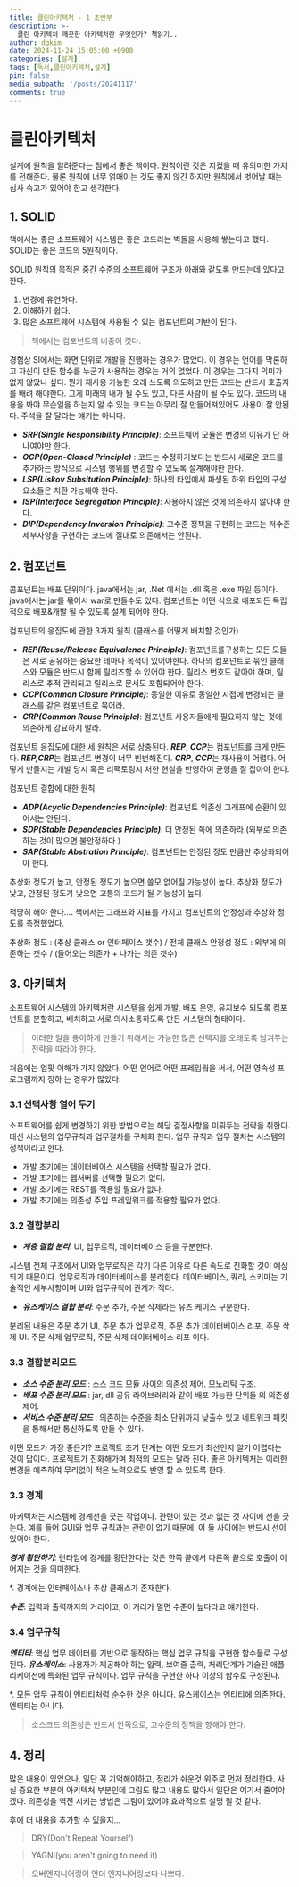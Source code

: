 ```yaml
---
title: 클린아키텍처 - 1 초반부
description: >-
  클린 아키텍처 깨끗한 아키텍처란 무엇인가? 책읽기..
author: dgkim
date: 2024-11-24 15:05:00 +0900
categories: [설계]
tags: [독서,클린아키텍처,설계]
pin: false
media_subpath: '/posts/20241117'
comments: true
---
```


# 클린아키텍처 
설계에 원칙을 알려준다는 점에서 좋은 책이다. 원칙이란 것은 지켰을 때 유의미한 가치를
전해준다. 물론 원칙에 너무 얽매이는 것도 좋지 않긴 하지만 원칙에서 벗어날 때는 심사
숙고가 있어야 한고 생각한다.

## 1. SOLID
책에서는 좋은 소프트웨어 시스템은 좋은 코드라는 벽돌을 사용해 쌓는다고 했다. SOLID는
좋은 코드의 5원칙이다.

SOLID 원칙의 목적은 중간 수준의 소프트웨어 구조가 아래와 같도록 만드는데 있다고 한다.
1. 변경에 유연하다.
2. 이해하기 쉽다.
3. 많은 소프트웨어 시스템에 사용될 수 있는 컴포넌트의 기반이 된다.
> 책에서는 컴포넌트의 비중이 컷다. 

경험상 SI에서는 화면 단위로 개발을 진행하는 경우가 많았다. 이 경우는 언어를 막론하고
자신이 만든 함수를 누군가 사용하는 경우는 거의 없었다. 이 경우는 그다지 의미가 없지
않았나 싶다.
뭔가 재사용 가능한 오래 쓰도록 의도하고 만든 코드는 반드시 호출자를 배려 해야한다.
그게 미래의 내가 될 수도 있고, 다른 사람이 될 수도 있다. 코드의 내용을 봐야 무슨일을
하는지 알 수 있는 코드는 아무리 잘 만들어져있어도 사용이 잘 안된다. 주석을 잘 달라는
얘기는 아니다.

- ***SRP(Single Responsibility Principle)***: 소프트웨어 모듈은 변경의 이유가 단 하나여야만 한다.
- ***OCP(Open-Closed Principle)*** : 코드는 수정하기보다는 반드시 새로운 코드를 추가하는 방식으로
시스템 행위를 변경할 수 있도록 설계해야한 한다.
- ***LSP(Liskov Subsitution Principle)***: 하나의 타입에서 파생된 하위 타입의 구성요소들은 치환 가능해야 한다.
- ***ISP(Interface Segregation Principle)***: 사용하지 않은 것에 의존하지 않아야 한다.
- ***DIP(Dependency Inversion Principle)***: 고수준 정책을 구현하는 코드는 저수준 세부사항을 구현하는 코드에 절대로 
의존해서는 안된다. 

## 2. 컴포넌트 
콤포넌트는 배포 단위이다. java에서는 jar, .Net 에서는 .dll 혹은 .exe 파일 등이다. 
java에서는 jar를 묶어서 war로 만들수도 있다. 컴포넌트는 어떤 식으로 배포되든 독립적으로
배포&개발 될 수 있도록 설계 되어야 한다.

컴포넌트의 응집도에 관한 3가지 원칙.(클래스를 어떻게 배치할 것인가)
- ***REP(Reuse/Release Equivalence Principle)***: 컴포넌트를구성하는 모든 모듈은 서로 공유하는 중요한 테마나 목적이 있어야한다.
하나의 컴포넌트로 묶인 클래스와 모듈은 반드시 함께 릴리즈할 수 있어야 한다. 릴리스 번호도 같아야 하며, 릴리스로 추적 관리되고 
릴리스로 문서도 포함되어야 한다.
- ***CCP(Common Closure Principle)***:  동일한 이유로 동일한 시접에 변경되는 클래스를 같은 컴포넌트로 묶어라.
- ***CRP(Common Reuse Principle)***: 컴포넌트 사용자들에게 필요하지 않는 것에 의존하게 강요하지 말라.

컴포넌트 응집도에 대한 세 원칙은 서로 상충된다. ***REP***, ***CCP***는 컴포넌트를 크게 만든다.
***REP,CRP***는 컴포넌트 변경이 너무 빈번해진다. ***CRP***, ***CCP***는 재사용이 어렵다.
어떻게 만들지는 개발 당시 혹은 리팩토링시 처한 현실을 반영하여 균형을 잘 잡아야 한다. 

컴포넌트 결합에 대한 원칙
- ***ADP(Acyclic Dependencies Principle)***: 컴포넌트 의존성 그래프에 순환이 있어서는 안된다.
- ***SDP(Stable Dependencies Principle)***: 더 안정된 쪽에 의존하라.(외부로 의존하는 것이 많으면 불안정하다.)
- ***SAP(Stable Abstration Principle)***: 컴포넌트는 안정된 정도 만큼만 추상화되어야 한다.

추상화 정도가 높고, 안정된 정도가 높으면 쓸모 없어질 가능성이 높다.
추상화 정도가 낮고, 안정된 정도가 낮으면 고통의 코드가 될 가능성이 높다. 

적당히 해야 한다.... 책에서는 그래프와 지표를 가지고 컴포넌트의 안정성과 추상화 정도를 측정했었다.

추상화 정도 : (추상 클래스 or 인터페이스 갯수) / 전체 클래스
안정성 정도 : 외부에 의존하는 갯수 / (들어오는 의존가 + 나가는 의존 갯수)

## 3. 아키텍처
소프트웨어 시스템의 아키텍처란 시스템을 쉽게 개발, 배포 운영, 유지보수 되도록 컴포넌트를
분할하고, 배치하고 서로 의사소통하도록 만든 시스템의 형태이다.

> 이러한 일을 용이하게 만들기 위해서는 가능한 많은 선택지를 오래도록 남겨두는 전략을 따라야 한다.

처음에는 얼핏 이해가 가지 않았다. 어떤 언어로 어떤 프레임웤을 써서, 어떤 영속성 프로그램까지 정하
는 경우가 많았다.

### 3.1 선택사항 열어 두기
소프트웨어를 쉽게 변경하기 위한 방법으로는 해당 결정사항을 미뤄두는 전략을 취한다. 대신 시스템의
업무규칙과 업무절차를 구체화 한다. 업무 규칙과 업무 절차는 시스템의 정책이라고 한다.

- 개발 초기에는 데이터베이스 시스템을 선택할 필요가 없다.
- 개발 초기에는 웹서버를 선택할 필요가 없다.
- 개발 초기에는 REST를 적용할 필요가 없다.
- 개발 초기에는 의존성 주입 프레임워크를 적용할 필요가 없다.

### 3.2 결합분리
- ***계층 결합 분리***: UI, 업무로직, 데이터베이스 등을 구분한다.

시스템 전체 구조에서 UI와 업무로직은 각기 다른 이유로 다른 속도로 진화할 것이 예상 되기 때문이다.
업무로직과 데이터베이스를 분리한다. 데이터베이스, 쿼리, 스키마는 기술적인 세부사항이며 UI와 업무규칙에
관계가 적다.

- ***유즈케이스 결합 분리***: 주문 추가, 주문 삭제라는 유즈 케이스 구분한다.

분리된 내용은 주문 추가 UI, 주문 추가 업무로직, 주문 추가 데이터베이스 리포, 
주문 삭제 UI. 주문 삭제 업무로직, 주문 삭제 데이터베이스 리포 이다.  

### 3.3 결합분리모드

- ***소스 수준 분리 모드*** : 소스 코드 모듈 사이의 의존성 제어. 모노리틱 구조.
- ***배포 수준 분리 모드*** : jar, dll 공유 라이브러리와 같이 배포 가능한 단위들 의 의존성 제어. 
- ***서비스 수준 분리 모드*** : 의존하는 수준을 최소 단위까지 낮출수 있고 네트워크 패킷을 통해서만 통신하도록 만들 수 있다.

어떤 모드가 가장 좋은가? 프로젝트 초기 단계는 어떤 모드가 최선인지 알기 어렵다는 것이 답이다.
프로젝트가 진화해가며 최적의 모드는 달라 진다. 좋은 아키텍처는 이러한 변경을 예측하여 무리없이
 적은 노력으로도 반영 할 수 있도록 한다.

### 3.3 경계
아키텍처는 시스템에 경계선을 긋는 작업이다. 관련이 있는 것과 없는 것 사이에 선을 긋는다.
예를 들어 GUI와 업무 규칙과는 관련이 없기 때문에, 이 둘 사이에는 반드시 선이 있어야 한다.

***경계 횡단하기***: 런타임에 경계를 횡단한다는 것은 한쪽 끝에서 다른쪽 끝으로 호출이 이어지는 것을 의미한다.

*. 경계에는 인터페이스나 추상 클래스가 존재한다.

***수준***: 입력과 출력까지의 거리이고, 이 거리가 멀면 수준이 높다라고 얘기한다.

### 3.4 업무규칙
***엔티티***: 핵심 업무 데이터를 기반으로 동작하는 핵심 업무 규칙을 구현한 함수들로 구성된다. 
***유스케이스***: 사용자가 제공해야 하는 입력, 보여줄 출력, 처리단계가 기술된 애플리케이션에 특화된 업무 규칙이다.
업무 규칙을 구현한 하나 이상의 함수로 구성된다.

*. 모든 업무 규칙이 엔티티처럼 순수한 것은 아니다. 유스케이스는 엔티티에 의존한다. 엔티티는 아니다.

> 소스크드 의존성은 반드시 안쪽으로, 고수준의 정책을 향해야 한다.

## 4. 정리

많은 내용이 있었으나, 일단 꼭 기억해야하고, 정리가 쉬운것 위주로 먼저 정리한다.
사실 중요한 부분이 아키텍처 부분인데 그림도 많고 내용도 많아서 일단은 여기서 줄여야 겠다.
의존성을 역전 시키는 방법은 그림이 있어야 효과적으로 설명 될 것 같다. 

후에 더 내용을 추가할 수 있을지...

> DRY(Don't Repeat Yourself)

> YAGNI(you aren't going to need it)

> 오버엔지니어링이 언더 엔지니어링보다 나쁘다.